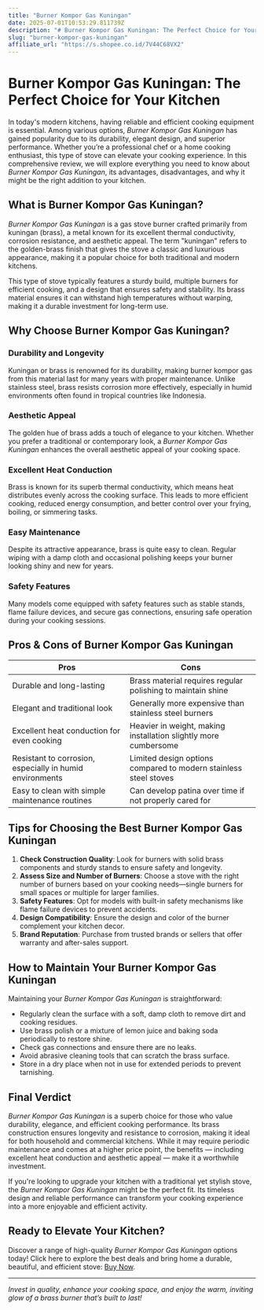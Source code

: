 ```yaml
---
title: "Burner Kompor Gas Kuningan"
date: 2025-07-01T10:53:29.811739Z
description: "# Burner Kompor Gas Kuningan: The Perfect Choice for Your Kitchen..."
slug: "burner-kompor-gas-kuningan"
affiliate_url: "https://s.shopee.co.id/7V44C68VX2"
---
```

# Burner Kompor Gas Kuningan: The Perfect Choice for Your Kitchen

In today's modern kitchens, having reliable and efficient cooking equipment is essential. Among various options, *Burner Kompor Gas Kuningan* has gained popularity due to its durability, elegant design, and superior performance. Whether you’re a professional chef or a home cooking enthusiast, this type of stove can elevate your cooking experience. In this comprehensive review, we will explore everything you need to know about *Burner Kompor Gas Kuningan*, its advantages, disadvantages, and why it might be the right addition to your kitchen.

## What is Burner Kompor Gas Kuningan?

*Burner Kompor Gas Kuningan* is a gas stove burner crafted primarily from kuningan (brass), a metal known for its excellent thermal conductivity, corrosion resistance, and aesthetic appeal. The term "kuningan" refers to the golden-brass finish that gives the stove a classic and luxurious appearance, making it a popular choice for both traditional and modern kitchens.

This type of stove typically features a sturdy build, multiple burners for efficient cooking, and a design that ensures safety and stability. Its brass material ensures it can withstand high temperatures without warping, making it a durable investment for long-term use.

## Why Choose Burner Kompor Gas Kuningan?

### Durability and Longevity

Kuningan or brass is renowned for its durability, making burner kompor gas from this material last for many years with proper maintenance. Unlike stainless steel, brass resists corrosion more effectively, especially in humid environments often found in tropical countries like Indonesia.

### Aesthetic Appeal

The golden hue of brass adds a touch of elegance to your kitchen. Whether you prefer a traditional or contemporary look, a *Burner Kompor Gas Kuningan* enhances the overall aesthetic appeal of your cooking space.

### Excellent Heat Conduction

Brass is known for its superb thermal conductivity, which means heat distributes evenly across the cooking surface. This leads to more efficient cooking, reduced energy consumption, and better control over your frying, boiling, or simmering tasks.

### Easy Maintenance

Despite its attractive appearance, brass is quite easy to clean. Regular wiping with a damp cloth and occasional polishing keeps your burner looking shiny and new for years.

### Safety Features

Many models come equipped with safety features such as stable stands, flame failure devices, and secure gas connections, ensuring safe operation during your cooking sessions.

## Pros & Cons of Burner Kompor Gas Kuningan

| **Pros** | **Cons** |
| --- | --- |
| Durable and long-lasting | Brass material requires regular polishing to maintain shine |
| Elegant and traditional look | Generally more expensive than stainless steel burners |
| Excellent heat conduction for even cooking | Heavier in weight, making installation slightly more cumbersome |
| Resistant to corrosion, especially in humid environments | Limited design options compared to modern stainless steel stoves |
| Easy to clean with simple maintenance routines | Can develop patina over time if not properly cared for |

## Tips for Choosing the Best Burner Kompor Gas Kuningan

1. **Check Construction Quality**: Look for burners with solid brass components and sturdy stands to ensure safety and longevity.
2. **Assess Size and Number of Burners**: Choose a stove with the right number of burners based on your cooking needs—single burners for small spaces or multiple for larger families.
3. **Safety Features**: Opt for models with built-in safety mechanisms like flame failure devices to prevent accidents.
4. **Design Compatibility**: Ensure the design and color of the burner complement your kitchen decor.
5. **Brand Reputation**: Purchase from trusted brands or sellers that offer warranty and after-sales support.

## How to Maintain Your Burner Kompor Gas Kuningan

Maintaining your *Burner Kompor Gas Kuningan* is straightforward:

- Regularly clean the surface with a soft, damp cloth to remove dirt and cooking residues.
- Use brass polish or a mixture of lemon juice and baking soda periodically to restore shine.
- Check gas connections and ensure there are no leaks.
- Avoid abrasive cleaning tools that can scratch the brass surface.
- Store in a dry place when not in use for extended periods to prevent tarnishing.

## Final Verdict

*Burner Kompor Gas Kuningan* is a superb choice for those who value durability, elegance, and efficient cooking performance. Its brass construction ensures longevity and resistance to corrosion, making it ideal for both household and commercial kitchens. While it may require periodic maintenance and comes at a higher price point, the benefits — including excellent heat conduction and aesthetic appeal — make it a worthwhile investment.

If you're looking to upgrade your kitchen with a traditional yet stylish stove, the *Burner Kompor Gas Kuningan* might be the perfect fit. Its timeless design and reliable performance can transform your cooking experience into a more enjoyable and efficient activity.

## Ready to Elevate Your Kitchen?

Discover a range of high-quality *Burner Kompor Gas Kuningan* options today! Click here to explore the best deals and bring home a durable, beautiful, and efficient stove: [Buy Now](https://s.shopee.co.id/7V44C68VX2).

---

*Invest in quality, enhance your cooking space, and enjoy the warm, inviting glow of a brass burner that’s built to last!*